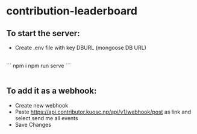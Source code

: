 # contribution-leaderboard

## To start the server:
- Create .env file with key DBURL (mongoose DB URL)
<br>
```
npm i
npm run serve
```
<br>
<br>

## To add it as a webhook:
- Create new webhook
- Paste https://api.contributor.kuosc.np/api/v1/webhook/post as link and select send me all events
- Save Changes
